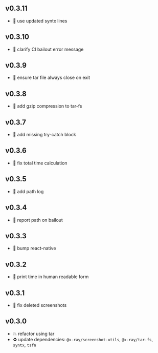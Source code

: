 ## v0.3.11

* 🐞 use updated syntx lines

## v0.3.10

* 🐞 clarify CI bailout error message

## v0.3.9

* 🐞 ensure tar file always close on exit

## v0.3.8

* 🐞 add gzip compression to tar-fs

## v0.3.7

* 🐞 add missing try-catch block

## v0.3.6

* 🐞 fix total time calculation

## v0.3.5

* 🐞 add path log

## v0.3.4

* 🐞 report path on bailout

## v0.3.3

* 🐞 bump react-native

## v0.3.2

* 🐞 print time in human readable form

## v0.3.1

* 🐞 fix deleted screenshots

## v0.3.0

* 💥 refactor using tar
* ♻️ update dependencies: `@x-ray/screenshot-utils`, `@x-ray/tar-fs`, `syntx`, `tsfn`
